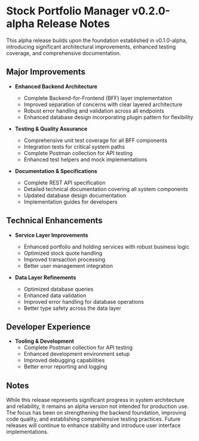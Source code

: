 # Stock Portfolio Manager v0.2.0-alpha Release Notes

This alpha release builds upon the foundation established in v0.1.0-alpha, introducing significant architectural improvements, enhanced testing coverage, and comprehensive documentation.

## Major Improvements

- **Enhanced Backend Architecture**
  - Complete Backend-for-Frontend (BFF) layer implementation
  - Improved separation of concerns with clear layered architecture
  - Robust error handling and validation across all endpoints
  - Enhanced database design incorporating plugin pattern for flexibility

- **Testing & Quality Assurance**
  - Comprehensive unit test coverage for all BFF components
  - Integration tests for critical system paths
  - Complete Postman collection for API testing
  - Enhanced test helpers and mock implementations

- **Documentation & Specifications**
  - Complete REST API specification
  - Detailed technical documentation covering all system components
  - Updated database design documentation
  - Implementation guides for developers

## Technical Enhancements

- **Service Layer Improvements**
  - Enhanced portfolio and holding services with robust business logic
  - Optimized stock quote handling
  - Improved transaction processing
  - Better user management integration

- **Data Layer Refinements**
  - Optimized database queries
  - Enhanced data validation
  - Improved error handling for database operations
  - Better type safety across the data layer

## Developer Experience

- **Tooling & Development**
  - Complete Postman collection for API testing
  - Enhanced development environment setup
  - Improved debugging capabilities
  - Better error reporting and logging

## Notes
While this release represents significant progress in system architecture and reliability, it remains an alpha version not intended for production use. The focus has been on strengthening the backend foundation, improving code quality, and establishing comprehensive testing practices. Future releases will continue to enhance stability and introduce user interface implementations.
